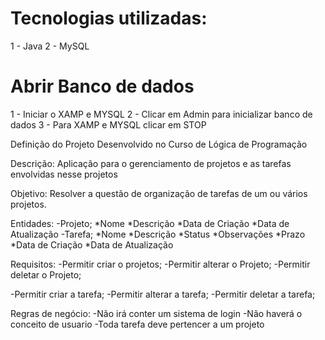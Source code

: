 # Tecnologias utilizadas:
1 - Java
2 - MySQL

# Abrir Banco de dados 
1 - Iniciar o XAMP e MYSQL 
2 - Clicar em Admin para inicializar banco de dados 
3 - Para XAMP e MYSQL clicar em STOP

Definição do Projeto Desenvolvido no Curso de Lógica de Programação

Descrição: Aplicação para o gerenciamento de projetos e as tarefas envolvidas nesse projetos

Objetivo: Resolver a questão de organização de tarefas de um ou vários projetos.

Entidades:
-Projeto;
  *Nome
  *Descrição
  *Data de Criação
  *Data de Atualização
-Tarefa;
  *Nome
  *Descrição
  *Status
  *Observações
  *Prazo
  *Data de Criação
  *Data de Atualização

Requisitos: 
-Permitir criar o projetos;
-Permitir alterar o Projeto;
-Permitir deletar o Projeto;

-Permitir criar a tarefa;
-Permitir alterar a tarefa;
-Permitir deletar a tarefa;

Regras de negócio:
-Não irá conter um sistema de login
-Não haverá o conceito de usuario 
-Toda tarefa deve pertencer a um projeto
